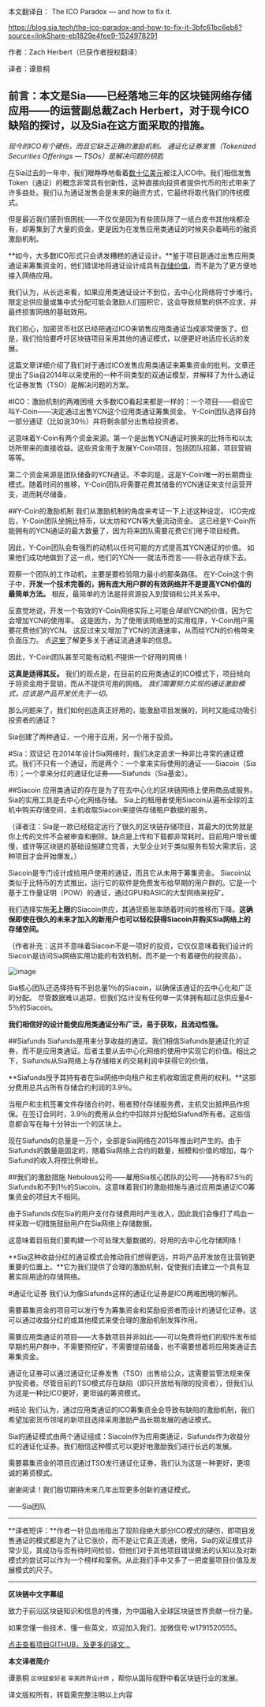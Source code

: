 本文翻译自： 
The ICO Paradox — and how to fix it.

https://blog.sia.tech/the-ico-paradox-and-how-to-fix-it-3bfc61bc6eb8?source=linkShare-eb1829e4fee9-1524978291

作者：Zach Herbert（已获作者授权翻译） 

译者：谭景桐

前言：本文是Sia——已经落地三年的区块链网络存储应用——的运营副总裁Zach Herbert，对于现今ICO缺陷的探讨，以及Sia在这方面采取的措施。
---

*现今的ICO有个硬伤，而且它缺乏正确的激励机制。*
*通证化证券发售（Tokenized Securities Offerings — TSOs）是解决问题的钥匙*

在Sia过去的一年中，我们眼睁睁地看着[数十亿美元](http://www.businessinsider.com/ico-funding-soars-above-4-billion-as-us-regulators-crack-down-2017-12)被注入ICO中。我们相信发售Token（通证）的概念非常具有创新性，这种直接向投资者提供代币的形式带来了许多益处。我们认为通证发售会是未来的融资方式，它最终将取代我们的传统模式。

但是最近我们感到很困扰——不仅仅是因为有些团队除了一纸白皮书其他啥都没有，却筹集到了大量的资金，更是因为在发售应用类通证的时候夹杂着畸形的融资激励机制。

**如今，大多数ICO形式只会诱发糟糕的通证设计。**鉴于项目是通过出售应用类通证来筹集资金的，他们错误地将通证设计成具有[存储价值](https://en.wikipedia.org/wiki/Store_of_value)，而不是为了更方便地接入网络应用。

我们认为，从长远来看，如果应用类通证设计不到位，去中心化网络将寸步难行。限定总供应量或集中式分配可能会激励人们囤积它，这会导致频繁的供不应求，并最终损害网络的基础效用。

我们担心，加密货币社区已经把通过ICO来销售应用类通证当成家常便饭了。但是，我们恰恰要呼吁区块链项目采用其他的通证模式，以便更好地适应长远的发展。

这篇文章详细介绍了我们对于通过ICO发售应用类通证来筹集资金的批判。文章还提出了Sia自2014年以来使用的一种不同类型的双通证模型，并解释了为什么通证化证券发售（TSO）是解决问题的方案。

#ICO：激励机制的两难困境
大多数ICO看起来都是一样的：一个项目——假设它叫Y-Coin——决定通过出售YCN这个应用类通证筹集资金。 Y-Coin团队选择自持一部分通证（比如说30％）并将剩余部分出售给投资者。

这意味着Y-Coin有两个资金来源。第一个是出售YCN通证时换来的比特币和以太坊所带来的直接收益。这些资金用于发展Y-Coin项目，包括团队招募，项目营销等等。

第二个资金来源是团队储备的YCN通证。不幸的是，这是Y-Coin唯一的长期商业模式。随着时间的推移，Y-Coin团队将需要花费其储备的YCN通证来支付运营开支，进而耗尽储备。

##Y-Coin的激励机制
我们从激励机制的角度来考证一下上述这种设定。 ICO完成后，Y-Coin团队坐拥比特币，以太坊和YCN等大量流动资金。 这已经是Y-Coin所能拥有的YCN通证的最大数量了，因为将来团队需要花费它们用于项目经费。

因此，Y-Coin团队会有强烈的动机以任何可能的方式提高其YCN通证的价值。 如果他们成功地做到了这一点，他们的YCN——就法币而言——将永远存续下去。

观察一个团队的工作动机，主要是要检验阻力最小的那条路径。 在Y-Coin这个例子中，**开发一个技术完善的，拥有庞大用户群的有效网络并不是提高YCN价值的最简单方法。** 相反，最简单的方法是将资源投入到营销和公共关系中。

反直觉地说，开发一个有效的Y-Coin网络实际上可能会*降低*YCN的价值，因为它会增加YCN的使用率。 这是因为，为了使用该网络里的实用程序，Y-Coin用户需要花费他们的YCN。 这反过来又增加了YCN的流通速率，从而给YCN的价格带来负面压力。 点[这里](https://medium.com/newtown-partners/velocity-of-tokens-26b313303b77)了解更多关于通证流通速率的信息。

因此，Y-Coin团队甚至可能有动机*不*提供一个好用的网络！

**这真是适得其反。** 我们的观点是，在目前的应用类通证的ICO模式下，项目倾向于将资金用于营销，而从不提供可用的网络。 *我们需要努力实现的通证激励模式，应该是产品开发优先于一切。*

那么问题来了，我们如何创造真正好用的，能激励项目发展的，同时又能成功吸引投资者的通证？

Sia创建了两种通证，一个用于应用，另一个用于投资。

#Sia：双证记
在2014年设计Sia网络时，我们决定追求一种非比寻常的通证模式。我们不只有一个通证，而是两个：一个拿来实际使用的通证——Siacoin（Sia币）；一个拿来分红的通证化证券——Siafunds（Sia基金）。

##Siacoin
应用类通证的存在是为了在去中心化的区块链网络上使用商品或服务。 Sia的实用工具是去中心化网络存储。 Sia上的租用者使用Siacoin从遍布全球的主机中购买存储空间，主机收取Siacoin来提供存储租户数据的服务。

（译者注：Sia是一款已经稳定运行了很久的区块链存储项目，其最大的优势就是你上传的文件不会被审查和删除。缺点是上传和下载都非常耗时。目前用户增长缓慢，或许等区块链的基础设施建立完善，大型企业对于类似服务有较大需求后，这种项目才会开始爆发。）

Siacoin是专门设计成给用户使用的通证，而且它从未用于筹集资金。 Siacoin以类似于比特币的方式推出，运行它的软件是免费发布给早期的用户群的。它是一个基于工作量证明（POW）的通证，通过GPU和ASIC的大型网络来挖矿。

我们选择实施**无上限**的Siacoin供应，其通货膨胀率随着时间的推移而下降。**这确保即使在很久的未来才加入的新用户也可以轻松获得Siacoin并购买Sia网络上的存储空间。**

（作者补充：这并不意味着Siacoin不是一项好的投资，它仅仅意味着我们设计的Siacoin是访问Sia网络实用功能的有效机制，而不是一个有着硬伤的投资品）。

![image](https://cdn-images-1.medium.com/max/1600/1*VwhwlG84hqtwwRM5U2mkrQ.png)

Sia核心团队还选择持有不到总量1％的Siacoin，以确保该通证的去中心化和广泛的分配。 尽管数据难以追踪，但我们估计没有任何单一实体拥有超过总供应量4-5％的Siacoin。

**我们相信好的设计能使应用类通证分布广泛，易于获取，且流动性强。**

##Siafunds
Siafunds是用来分享收益的通证。我们相信Siafunds是通证化的证券，而不是应用类通证。后者主要从去中心化网络的使用中实现它的价值。相比之下，Siafunds从Sia网络上与存储相关的交易利润中获得它的价值。

**Siafunds授予其持有者在Sia网络中向租户和主机收取固定费用的权利。**这部分费用总共占所有存储合约利润的3.9％。

当租户和主机签署文件存储合约时，租者预付存储服务费，主机交出抵押品作担保。在签订合同时，3.9％的费用从合约中扣除并分配给Siafund所有者。这些信息都会写在每十分钟出一个的区块上。

现在Siafunds的总量是一万个，全部是Sia网络在2015年推出时产生的。由于Siafunds的数量是固定的，随着Sia网络上合约的数量，规模和价值的增加，每个Siafund的收入将按比例增长。

##我们的激励措施
Nebulous公司——雇用Sia核心团队的公司——持有87.5％的Siafunds和不到1％的Siacoin。这意味着我们的激励措施与通过应用类通证ICO筹集资金的项目大不相同。

由于Siafunds*仅*在Sia的用户支付存储费用时产生收入，因此我们会像打了鸡血一样采取一切措施鼓励用户在Sia网络上存储数据。

这意味着目前我们要构建一个可处理大量数据的，好用的去中心化存储网络！

**Sia这种收益分红的通证模式会推动我们想得更远，并将产品开发放在比营销更重要的位置上。**它为我们提供了合理的激励机制，促使我们去建立一个具有显著实际用途的存储网络。

#通证化证券
我们认为像Siafunds这样的通证化证券是ICO两难困境的解药。

需要募集资金的项目可以发行专为筹集资金和奖励投资者而设计的通证化证券。这可以通过收益分红的或其他模式来使合理的激励机制发挥作用。

需要应用类通证的项目——大多数项目并非如此——可以免费将他们的软件发布给早期的用户群中，不需要预挖矿，不需要提前储备，也不需要想着将应用类通证去筹集资金。

通证化证券可以通过通证化证券发售（TSO）出售给公众，这需要监管法规来保护投资者。尽管目前的TSO模式存在缺陷（即只开放给有限的投资者），但我们认为这是一种比ICO更好，更坦诚的筹资模式。

#结论
我们认为，通过应用类通证的ICO筹集资金会导致有缺陷的激励机制，我们希望加密货币领域的新项目选择采用激励产品长期发展的通证模式。

Sia的通证模式由两个通证组成：Siacoin作为应用类通证，Siafunds作为收益分红的通证化证券。我们相信这种模式可以更好地激励我们进行长远的发展。

需要募集资金的项目应通过TSO发行通证化证券，我们认为这是一种更好，更坦诚的筹资模式。

谢谢阅读！我们殷切期待未来几年出现更多创新的通证模式。

——Sia团队

- - - - 

**译者短评：**作者一针见血地指出了现阶段绝大部分ICO模式的硬伤，即项目发售通证的模式都是为了让它涨价，而不是让它真正流通，使用。Sia的双证模式非常少见，其成功与否有待时间检验，但他们对于其他项目错误做法的认知以及对新模式的尝试可以作为一个榜样和案例。从此我们手中又多了一把度量项目价值及发展模式的尺子。

- - - - -

**区块链中文字幕组**

致力于前沿区块链知识和信息的传播，为中国融入全球区块链世界贡献一份力量。 

如果您懂一些技术、懂一些英文，欢迎加入我们，加微信号:w1791520555。

[点击查看项目GITHUB，及更多的译文…](https://github.com/BlockchainTranslator/EOS)

**本文译者简介**

谭景桐 `区块链爱好者` `审美跨界设计师` ，帮你从国际视野中看区块链行业的发展。

译文版权所有，转载需完整注明以上内容
